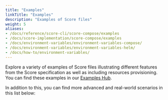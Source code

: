 ```yaml
---
title: "Examples"
linkTitle: "Examples"
description: "Examples of Score files"
weight: 5
aliases:
- /docs/reference/score-cli/score-compose/examples
- /docs/score-implementation/score-compose/examples
- /docs/environment-variables/environment-variables-compose/
- /docs/environment-variables/environment-variables-helm/
- /docs/how-to/environment-variables/
---
```


Explore a variety of examples of Score files illustrating different features from the Score specification as well as including resources provisioning. You can find these examples in our [Examples Hub](/examples/).

In addition to this, you can find more advanced and real-world scenarios in this list below:
